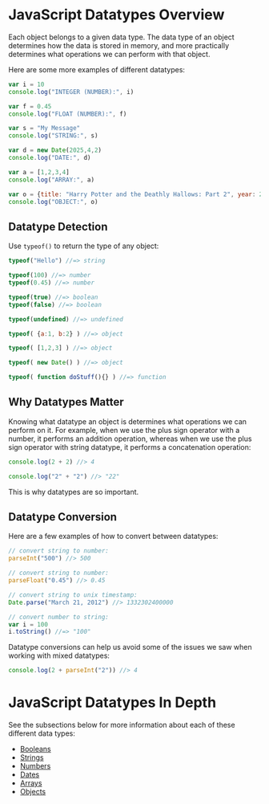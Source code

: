 
# JavaScript Datatypes Overview

Each object belongs to a given data type. The data type of an object determines how the data is stored in memory, and more practically determines what operations we can perform with that object.

Here are some more examples of different datatypes:

```js
var i = 10
console.log("INTEGER (NUMBER):", i)

var f = 0.45
console.log("FLOAT (NUMBER):", f)

var s = "My Message"
console.log("STRING:", s)

var d = new Date(2025,4,2)
console.log("DATE:", d)

var a = [1,2,3,4]
console.log("ARRAY:", a)

var o = {title: "Harry Potter and the Deathly Hallows: Part 2", year: 2011}
console.log("OBJECT:", o)
```

## Datatype Detection

Use `typeof()` to return the type of any object:

```` js
typeof("Hello") //=> string

typeof(100) //=> number
typeof(0.45) //=> number

typeof(true) //=> boolean
typeof(false) //=> boolean

typeof(undefined) //=> undefined

typeof( {a:1, b:2} ) //=> object

typeof( [1,2,3] ) //=> object

typeof( new Date() ) //=> object

typeof( function doStuff(){} ) //=> function
````

## Why Datatypes Matter

Knowing what datatype an object is determines what operations we can perform on it. For example, when we use the plus sign operator with a number, it performs an addition operation, whereas when we use the plus sign operator with string datatype, it performs a concatenation operation:

```js
console.log(2 + 2) //> 4

console.log("2" + "2") //> "22"
```

This is why datatypes are so important.



## Datatype Conversion

Here are a few examples of how to convert between datatypes:

```` js
// convert string to number:
parseInt("500") //> 500

// convert string to number:
parseFloat("0.45") //> 0.45

// convert string to unix timestamp:
Date.parse("March 21, 2012") //> 1332302400000

// convert number to string:
var i = 100
i.toString() //=> "100"
````

Datatype conversions can help us avoid some of the issues we saw when working with mixed datatypes:

```js
console.log(2 + parseInt("2")) //> 4
```

# JavaScript Datatypes In Depth

See the subsections below for more information about each of these different data types:

   + [Booleans](booleans.md)
   + [Strings](strings.md)
   + [Numbers](numbers.md)
   + [Dates](dates.md)
   + [Arrays](arrays.md)
   + [Objects](objects.md)
